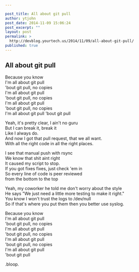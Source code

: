 ```yaml
---

post_title: All about git pull
author: ytjohn
post_date: 2014-11-09 15:06:24
post_excerpt: ""
layout: post
permalink: >
  http://devblog.yourtech.us/2014/11/09/all-about-git-pull/
published: true
---
```

## All about git pull

Because you know  
I'm all about git pull  
'bout git pull, no copies  
I'm all about git pull  
'bout git pull, no copies  
I'm all about git pull  
'bout git pull, no copies  
I'm all about git pull 
'bout git pull  

Yeah, it's pretty clear, I ain't no guru  
But I can break it, break it  
Like I always do.  
And now I got that pull request, that we all want.  
With all the right code in all the right places.  
  
I see that manual push with rsync  
We know that shit aint right  
It caused my script to stop.  
If you got fixes fixes, just check 'em in    
So every line of code is peer reviewed  
from the bottom to the top  

Yeah, my coworker he told me don't worry about the style  
He says "We just need a little more testing to make it right."  
You know I won't trust the logs to /dev/null  
So if that's where you put them then you better use syslog.  

Because you know  
I'm all about git pull  
'bout git pull, no copies  
I'm all about git pull  
'bout git pull, no copies  
I'm all about git pull  
'bout git pull, no copies  
I'm all about git pull  
'bout git pull  
 
 
 .bloop.
